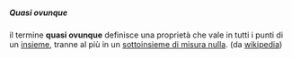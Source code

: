 ##### Quasi ovunque
il termine **quasi ovunque** definisce una proprietà che vale in tutti i punti di un [insieme](https://it.wikipedia.org/wiki/Insieme_(matematica) "Insieme (matematica)"), tranne al più in un [sottoinsieme di misura nulla](https://it.wikipedia.org/wiki/Insieme_nullo_(teoria_della_misura) "Insieme nullo (teoria della misura)"). (da [wikipedia](https://it.wikipedia.org/wiki/Quasi_ovunque))